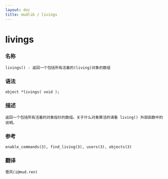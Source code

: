 ```yaml
---
layout: doc
title: mudlib / livings
---
```

# livings

### 名称

    livings() - 返回一个包括所有活着的(living)对象的数组

### 语法

    object *livings( void );

### 描述

    返回一个包括所有活着的对象指针的数组。关于什么对象算活的请看 living() 外部函数中的说明。

### 参考

    enable_commands(3), find_living(3), users(3), objects(3)

### 翻译

    雪风(i@mud.ren)
